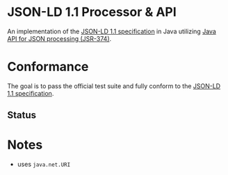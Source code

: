 # JSON-LD 1.1 Processor & API

An implementation of the [JSON-LD 1.1 specification](https://www.w3.org/TR/json-ld/) in Java utilizing [Java API for JSON processing (JSR-374)](https://javaee.github.io/jsonp/).

# Conformance

The goal is to pass the official test suite and fully conform to the [JSON-LD 1.1 specification](https://www.w3.org/TR/json-ld/).

##  Status


# Notes
* uses `java.net.URI`

